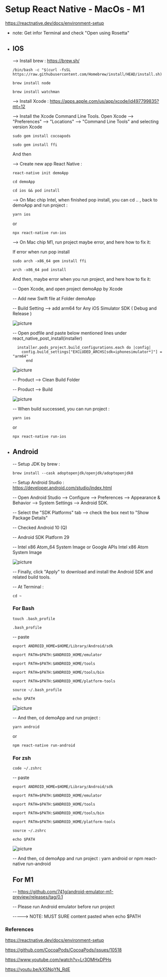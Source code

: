 # Setup React Native - MacOs - M1
https://reactnative.dev/docs/environment-setup
* note: Get infor Terminal and check "Open using Rosetta"

- ## IOS

  --> Install brew : https://brew.sh/
  ```
  /bin/bash -c "$(curl -fsSL https://raw.githubusercontent.com/Homebrew/install/HEAD/install.sh)"
  ```

  ```
  brew install node
  ```
  ```
  brew install watchman
  ```

  --> Install Xcode : https://apps.apple.com/us/app/xcode/id497799835?mt=12

  --> Install the Xcode Command Line Tools.
      Open Xcode --> "Preferences" --> "Locations" --> "Command Line Tools" and selecting version Xcode
  ```
  sudo gem install cocoapods
  ```
  ```
  sudo gem install ffi
  ```

  And then

  --> Create new app React Native :
  ```
  react-native init demoApp
  ```

  ```
  cd demoApp
  ```

  ```
  cd ios && pod install
  ```

  --> On Mac chip Intel, when finished pop install, you can cd .. , back to demoApp and run project :

  ```
  yarn ios
  ```

  or

  ```
  npx react-native run-ios
  ```

  --> On Mac chip M1, run project maybe error, and here how to fix it:

  If error when run pop install

  ```
  sudo arch -x86_64 gem install ffi
  ```
  ```
  arch -x86_64 pod install
  ```

  And then, maybe error when you run project, and here how to fix it:

  -- Open Xcode, and open project demoApp by Xcode

  -- Add new Swift file at Folder demoApp

  -- Build Setting --> add arm64 for Any iOS Simulator SDK ( Debug and Release )

  ![picture](./static/Xcode.png)

  -- Open podfile and paste below mentioned lines under react_native_post_install(installer)

  ```
    installer.pods_project.build_configurations.each do |config|
      config.build_settings["EXCLUDED_ARCHS[sdk=iphonesimulator*]"] = "arm64"
        end
  ```

  ![picture](./static/podfile.png)

  -- Product --> Clean Build Folder

  -- Product --> Build

  ![picture](./static/build.png)

  -- When build successed, you can run project :

  ```
  yarn ios
  ```

  or

  ```
  npx react-native run-ios
  ```


- ## Android

  -- Setup JDK by brew :
  ```
  brew install --cask adoptopenjdk/openjdk/adoptopenjdk8
  ```

  -- Setup Android Studio : https://developer.android.com/studio/index.html

  -- Open Android Studio --> Configure --> Preferences --> Appearance & Behavior --> System Settings --> Android SDK.

  -- Select the "SDK Platforms" tab -->  check the box next to "Show Package Details"

  -- Checked Android 10 (Q)

    -- Android SDK Platform 29

    -- Intel x86 Atom_64 System Image or Google APIs Intel x86 Atom System Image

  ![picture](./static/SDK.png)

    -- Finally, click "Apply" to download and install the Android SDK and related build tools.

  -- At Terminal :

  ```
  cd ~
  ```

  ### For Bash

  ```
  touch .bash_profile
  ```

  ```
  .bash_profile
  ```

  -- paste

      export ANDROID_HOME=$HOME/Library/Android/sdk

      export PATH=$PATH:$ANDROID_HOME/emulator

      export PATH=$PATH:$ANDROID_HOME/tools

      export PATH=$PATH:$ANDROID_HOME/tools/bin

      export PATH=$PATH:$ANDROID_HOME/platform-tools

  ```
  source ~/.bash_profile
  ```

  ```
  echo $PATH
  ```

  ![picture](./static/checkENV.png)

  -- And then, cd demoApp and run project :
  ```
  yarn android
  ```
  or
  ```
  npm react-native run-android
  ```

  ### For zsh
  ```
  code ~/.zshrc
  ```

  -- paste

      export ANDROID_HOME=$HOME/Library/Android/sdk

      export PATH=$PATH:$ANDROID_HOME/emulator

      export PATH=$PATH:$ANDROID_HOME/tools

      export PATH=$PATH:$ANDROID_HOME/tools/bin

      export PATH=$PATH:$ANDROID_HOME/platform-tools

  ```
  source ~/.zshrc
  ```

  ```
  echo $PATH
  ```
  ![picture](./static/checkENV.png)

  -- And then, cd demoApp and run project : yarn android or npm react-native run-android


  ## For M1

  -- https://github.com/741g/android-emulator-m1-preview/releases/tag/0.1

  -- Please run Android emulator before run project

  -----> NOTE: MUST SURE content pasted when echo $PATH

### References

https://reactnative.dev/docs/environment-setup

https://github.com/CocoaPods/CocoaPods/issues/10518

https://www.youtube.com/watch?v=Lr3OMHxDPHs

https://youtu.be/kXSNqYN_RdE



